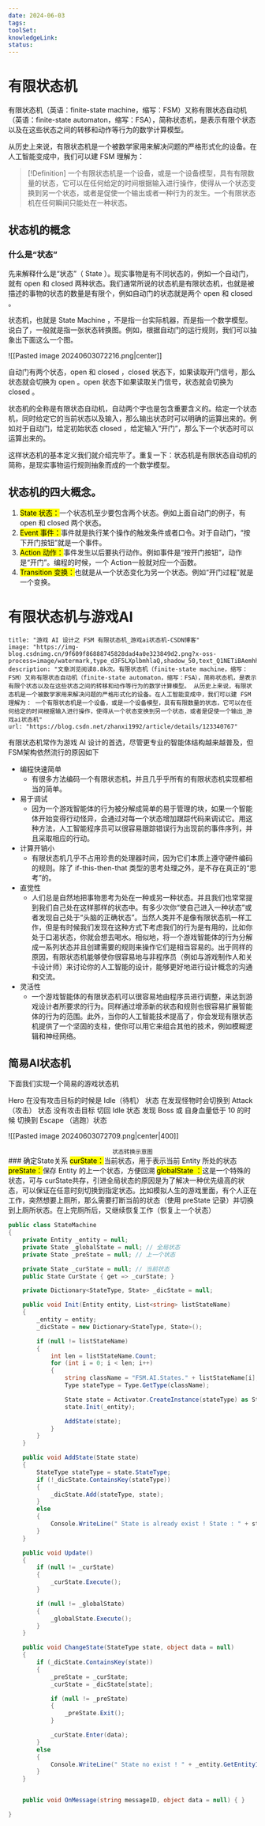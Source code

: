 ```yaml
---
date: 2024-06-03
tags: 
toolSet: 
knowledgeLink: 
status:
---
```

# 有限状态机
有限状态机（英语：finite-state machine，缩写：FSM）又称有限状态自动机（英语：finite-state automaton，缩写：FSA），简称状态机，是表示有限个状态以及在这些状态之间的转移和动作等行为的数学计算模型。

从历史上来说，有限状态机是一个被数学家用来解决问题的严格形式化的设备。在人工智能变成中，我们可以建 FSM 理解为：

> [!Definition]
> 一个有限状态机是一个设备，或是一个设备模型，具有有限数量的状态，它可以在任何给定的时间根据输入进行操作，使得从一个状态变换到另一个状态，或者是促使一个输出或者一种行为的发生。一个有限状态机在任何瞬间只能处在一种状态。
## 状态机的概念
### 什么是“状态”
先来解释什么是“状态”（ State ）。现实事物是有不同状态的，例如一个自动门，就有 open 和 closed 两种状态。我们通常所说的状态机是有限状态机，也就是被描述的事物的状态的数量是有限个，例如自动门的状态就是两个 open 和 closed 。

状态机，也就是 State Machine ，不是指一台实际机器，而是指一个数学模型。说白了，一般就是指一张状态转换图。例如，根据自动门的运行规则，我们可以抽象出下面这么一个图。

![[Pasted image 20240603072216.png|center]]

自动门有两个状态，open 和 closed ，closed 状态下，如果读取开门信号，那么状态就会切换为 open 。open 状态下如果读取关门信号，状态就会切换为 closed 。

状态机的全称是有限状态自动机，自动两个字也是包含重要含义的。给定一个状态机，同时给定它的当前状态以及输入，那么输出状态时可以明确的运算出来的。例如对于自动门，给定初始状态 closed ，给定输入“开门”，那么下一个状态时可以运算出来的。

这样状态机的基本定义我们就介绍完毕了。重复一下：状态机是有限状态自动机的简称，是现实事物运行规则抽象而成的一个数学模型。
## 状态机的四大概念。

1. <mark class="hltr-red">State 状态：</mark>一个状态机至少要包含两个状态。例如上面自动门的例子，有 open 和 closed 两个状态。
2. <mark class="hltr-orange">Event 事件：</mark>事件就是执行某个操作的触发条件或者口令。对于自动门，“按下开门按钮”就是一个事件。
3. <mark class="hltr-yellow">Action 动作：</mark>事件发生以后要执行动作。例如事件是“按开门按钮”，动作是“开门”。编程的时候，一个 Action一般就对应一个函数。
4. <mark class="hltr-green">Transition 变换：</mark>也就是从一个状态变化为另一个状态。例如“开门过程”就是一个变换。

# 有限状态机与游戏AI

```embed
title: "游戏 AI 设计之 FSM 有限状态机_游戏ai状态机-CSDN博客"
image: "https://img-blog.csdnimg.cn/9f609f86888745828dad4a0e323849d2.png?x-oss-process=image/watermark,type_d3F5LXplbmhlaQ,shadow_50,text_Q1NETiBAemhhbnhpMTk5Mg==,size_20,color_FFFFFF,t_70,g_se,x_16#pic_center"
description: "文章浏览阅读8.8k次。有限状态机（finite-state machine，缩写：FSM）又称有限状态自动机（finite-state automaton，缩写：FSA），简称状态机，是表示有限个状态以及在这些状态之间的转移和动作等行为的数学计算模型。 从历史上来说，有限状态机是一个被数学家用来解决问题的严格形式化的设备。在人工智能变成中，我们可以建 FSM 理解为： 一个有限状态机是一个设备，或是一个设备模型，具有有限数量的状态，它可以在任何给定的时间根据输入进行操作，使得从一个状态变换到另一个状态，或者是促使一个输出_游戏ai状态机"
url: "https://blog.csdn.net/zhanxi1992/article/details/123340767"
```

有限状态机常作为游戏 AI 设计的首选，尽管更专业的智能体结构越来越普及，但 FSM架构依然流行的原因如下

- 编程快速简单
	- 有很多方法编码一个有限状态机，并且几乎乎所有的有限状态机实现都相当的简单。
- 易于调试
	- 因为一个游戏智能体的行为被分解成简单的易于管理的块，如果一个智能体开始变得行动怪异，会通过对每一个状态增加跟踪代码来调试它。用这种方法，人工智能程序员可以很容易跟踪错误行为出现前的事件序列，并且采取相应的行动。
- 计算开销小
	- 有限状态机几乎不占用珍贵的处理器时间，因为它们本质上遵守硬件编码的规则。除了 if-this-then-that 类型的思考处理之外，是不存在真正的“思考”的。
- 直觉性
	- 人们总是自然地把事物思考为处在一种或另一种状态。并且我们也常常提到我们自己处在这样那样的状态中。有多少次你“使自己进入一种状态”或者发现自己处于“头脑的正确状态”。当然人类并不是像有限状态机一样工作，但是有时候我们发现在这种方式下考虑我们的行为是有用的，比如你处于口渴状态，你就会想去喝水。相似地，将一个游戏智能体的行为分解成一系列状态并且创建需要的规则来操作它们是相当容易的。出于同样的原因，有限状态机能够使你很容易地与非程序员（例如与游戏制作人和关卡设计师）来讨论你的人工智能的设计，能够更好地进行设计概念的沟通和交流。
- 灵活性
	- 一个游戏智能体的有限状态机可以很容易地由程序员进行调整，来达到游戏设计者所要求的行为。同样通过增添新的状态和规则也很容易扩展智能体的行为的范围。此外，当你的人工智能技术提高了，你会发现有限状态机提供了一个坚固的支柱，使你可以用它来组合其他的技术，例如模糊逻辑和神经网络。

## 简易AI状态机
下面我们实现一个简易的游戏状态机

Hero 在没有攻击目标的时候是 Idle（待机） 状态
在发现怪物时会切换到 Attack（攻击） 状态
没有攻击目标 切回 Idle 状态
发现 Boss 或 自身血量低于 10 的时候 切换到 Escape （逃跑）状态

![[Pasted image 20240603072709.png|center|400]]
<center><sup>状态转换示意图</sup></center>
### 确定State关系
<mark class="hltr-blue">curState：</mark>当前状态，用于表示当前 Entity 所处的状态
<mark class="hltr-purple">preState：</mark>保存 Entity 的上一个状态，方便回溯
<mark class="hltr-red">globalState ：</mark>这是一个特殊的状态，可与 curState共存，引进全局状态的原因是为了解决一种优先级高的状态，可以保证在任意时刻切换到指定状态。比如模拟人生的游戏里面，有个人正在工作，突然想要上厕所，那么需要打断当前的状态（使用 preState 记录）并切换到上厕所状态。在上完厕所后，又继续恢复工作（恢复上一个状态）

```csharp
public class StateMachine
{
    private Entity _entity = null;
    private State _globalState = null; // 全局状态
    private State _preState = null; // 上一个状态

    private State _curState = null; // 当前状态
    public State CurState { get => _curState; }

    private Dictionary<StateType, State> _dicState = null;

    public void Init(Entity entity, List<string> listStateName)
    {
        _entity = entity;
        _dicState = new Dictionary<StateType, State>();

        if (null != listStateName) 
        {
            int len = listStateName.Count;
            for (int i = 0; i < len; i++) 
            {
                string className = "FSM.AI.States." + listStateName[i];
                Type stateType = Type.GetType(className);

                State state = Activator.CreateInstance(stateType) as State;
                state.Init(_entity);

                AddState(state);
            }
        }
    }

    public void AddState(State state)
    {
        StateType stateType = state.StateType;
        if (!_dicState.ContainsKey(stateType))
        {
            _dicState.Add(stateType, state);
        }
        else
        {
            Console.WriteLine(" State is already exist ! State : " + stateType);
        }
    }

    public void Update()
    {
        if (null != _curState)
        {
            _curState.Execute();
        }

        if (null != _globalState)
        {
            _globalState.Execute();
        }
    }

    public void ChangeState(StateType state, object data = null)
    {
        if (_dicState.ContainsKey(state))
        {
            _preState = _curState;
            _curState = _dicState[state];

            if (null != _preState)
            {
                _preState.Exit();
            }

            _curState.Enter(data);
        }
        else
        {
            Console.WriteLine(" State no exist ! " + _entity.GetEntityID() + " State " + state);
        }
    }


    public void OnMessage(string messageID, object data = null) { }

}

```

